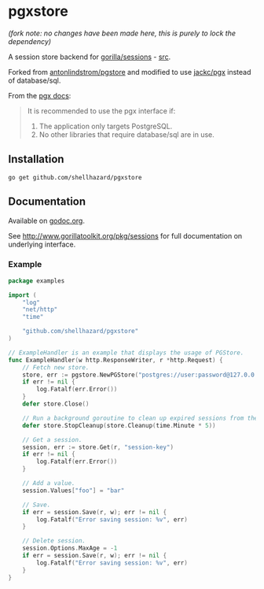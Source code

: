 # pgxstore

_(fork note: no changes have been made here, this is purely to lock the dependency)_

A session store backend for [gorilla/sessions](http://www.gorillatoolkit.org/pkg/sessions) - [src](https://github.com/gorilla/sessions).

Forked from [antonlindstrom/pgstore](https://github.com/antonlindstrom/pgstore) and modified to use [jackc/pgx](https://github.com/jackc/pgx) instead of database/sql.

From the [pgx docs](https://github.com/jackc/pgx#choosing-between-the-pgx-and-databasesql-interfaces):

> It is recommended to use the pgx interface if:
>
> 1. The application only targets PostgreSQL.
> 2. No other libraries that require database/sql are in use.

## Installation

    go get github.com/shellhazard/pgxstore

## Documentation

Available on [godoc.org](http://www.godoc.org/github.com/shellhazard/pgxstore).

See http://www.gorillatoolkit.org/pkg/sessions for full documentation on underlying interface.

### Example

```go
package examples

import (
	"log"
	"net/http"
	"time"

	"github.com/shellhazard/pgxstore"
)

// ExampleHandler is an example that displays the usage of PGStore.
func ExampleHandler(w http.ResponseWriter, r *http.Request) {
	// Fetch new store.
	store, err := pgstore.NewPGStore("postgres://user:password@127.0.0.1:5432/database?sslmode=verify-full", []byte("secret-key"))
	if err != nil {
		log.Fatalf(err.Error())
	}
	defer store.Close()

	// Run a background goroutine to clean up expired sessions from the database.
	defer store.StopCleanup(store.Cleanup(time.Minute * 5))

	// Get a session.
	session, err := store.Get(r, "session-key")
	if err != nil {
		log.Fatalf(err.Error())
	}

	// Add a value.
	session.Values["foo"] = "bar"

	// Save.
	if err = session.Save(r, w); err != nil {
		log.Fatalf("Error saving session: %v", err)
	}

	// Delete session.
	session.Options.MaxAge = -1
	if err = session.Save(r, w); err != nil {
		log.Fatalf("Error saving session: %v", err)
	}
}
```
